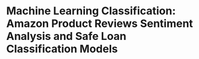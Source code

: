 # Machine Learning Classification: Amazon Product Reviews Sentiment Analysis and Safe Loan Classification Models